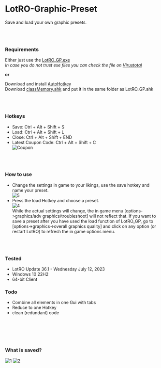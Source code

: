 # LotRO-Graphic-Preset
Save and load your own graphic presets.

<br/><br/>

### Requirements
Either just use the [LotRO_GP.exe](https://github.com/strauss7702/LotRO-Graphic-Preset/releases)  
_In case you do not trust exe files you can check the file on [Virustotal](https://www.virustotal.com/gui/home/url)_

**or**

Download and install [AutoHotkey](https://www.autohotkey.com/)  
Download [classMemory.ahk](https://github.com/Kalamity/classMemory) and put it in the same folder as LotRO_GP.ahk

<br/><br/>

### Hotkeys
- Save: Ctrl + Alt + Shift + S
- Load: Ctrl + Alt + Shift + L
- Close: Ctrl + Alt + Shift + END
- Latest Coupon Code: Ctrl + Alt + Shift + C  
![Coupon](https://github.com/strauss7702/LotRO-Graphic-Preset/assets/138319390/3fde27b6-8c64-4401-8218-20f67e88e366)

<br/><br/>

### How to use
- Change the settings in game to your likings, use the save hotkey and name your preset.  
![5](https://github.com/strauss7702/LotRO-Graphic-Preset/assets/138319390/dc8290b5-43fa-4482-8515-159325cf09ed)  
- Press the load Hotkey and choose a preset.  
![4](https://github.com/strauss7702/LotRO-Graphic-Preset/assets/138319390/16e71b61-115d-4461-80cd-302e913942b5)  
While the actual settings will change, the in game menu [options->graphics/adv graphics/troubleshoot] will not reflect that. If you want to save a preset after you have used the load function of LotRO_GP, go to [options->graphics->overall graphics quality] and click on any option (or restart LotRO) to refresh the in game options menu.

<br/><br/>

### Tested
- LotRO Update 36.1 - Wednesday July 12, 2023
- Windows 10 22H2
- 64-bit Client

### Todo
- Combine all elements in one Gui with tabs
- Reduce to one Hotkey
- clean (redundant) code

<br/><br/>
<br/><br/>

### What is saved?
![1](https://github.com/strauss7702/LotRO-Graphic-Preset/assets/138319390/b8ea034c-fc7b-40e0-9a38-a113e6e13f11)
![2](https://github.com/strauss7702/LotRO-Graphic-Preset/assets/138319390/c246e220-111f-409b-baa2-72dca2dffe41)



